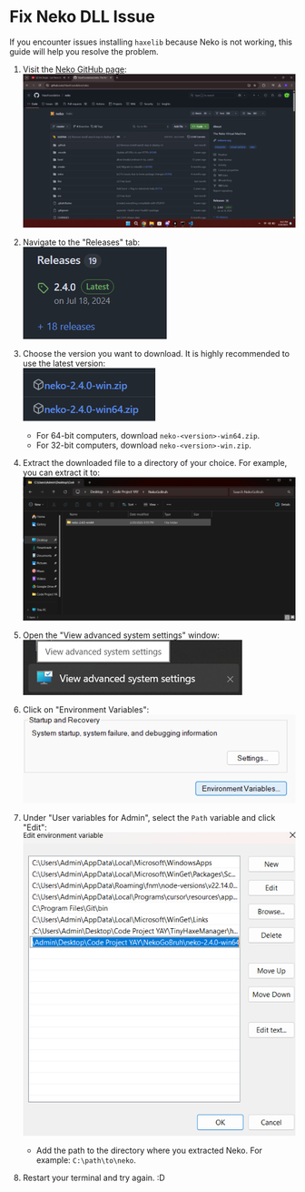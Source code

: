 # Fix Neko DLL Issue

If you encounter issues installing `haxelib` because Neko is not working, this guide will help you resolve the problem.

1. Visit the [Neko GitHub page](https://github.com/HaxeFoundation/neko):  
   ![Neko GitHub Page](image-3.png)

2. Navigate to the "Releases" tab:  
   ![Releases Tab](image-4.png)

3. Choose the version you want to download. It is highly recommended to use the latest version:  
   ![Version Selection](image-5.png)  
   - For 64-bit computers, download `neko-<version>-win64.zip`.  
   - For 32-bit computers, download `neko-<version>-win.zip`.

4. Extract the downloaded file to a directory of your choice. For example, you can extract it to:  
   ![Example Path](image-6.png)

5. Open the "View advanced system settings" window:  
   ![Advanced System Settings](image-7.png)

6. Click on "Environment Variables":  
   ![Environment Variables](image-8.png)

7. Under "User variables for Admin", select the `Path` variable and click "Edit":  
    ![Edit Path Variable](image-10.png)  
    - Add the path to the directory where you extracted Neko. For example: `C:\path\to\neko`.

8. Restart your terminal and try again. :D